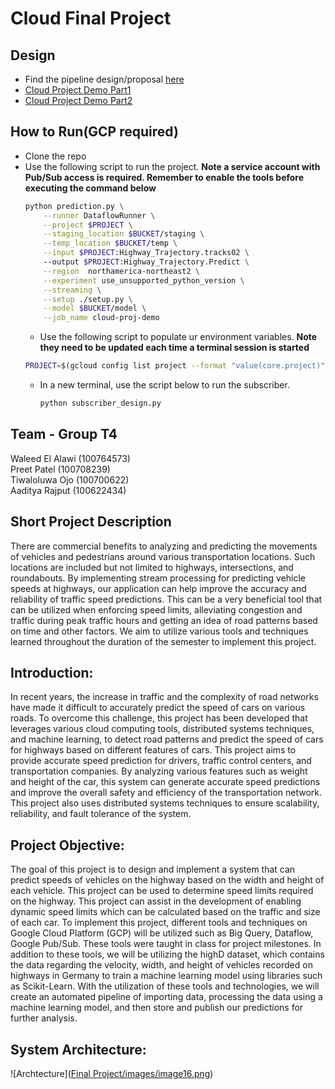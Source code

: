 # Cloud Final Project

## Design
- Find the pipeline design/proposal [here](https://docs.google.com/document/d/1r0pLqDuQMCbqDKsQqahURGHPus3RO9M7zlsiVZ8JRU0/edit?usp=share_link)
- [Cloud Project Demo Part1 ](https://drive.google.com/file/d/1l-yf8NnBPlca9OMT5YqYcd6cTy28LFTg/view?usp=share_link)
- [Cloud Project Demo Part2 ](https://drive.google.com/file/d/1F1JJ9czU8AHLYVgC6FzjNKMN7j64o6xh/view?usp=share_link)


## How to Run(GCP required)
- Clone the repo
- Use the following script to run the project. **Note a service account with Pub/Sub access is required. Remember to enable the tools before executing the command below**
    ```bash
    python prediction.py \
        --runner DataflowRunner \
        --project $PROJECT \
        --staging_location $BUCKET/staging \
        --temp_location $BUCKET/temp \
        --input $PROJECT:Highway_Trajectory.tracks02 \ 
        --output $PROJECT:Highway_Trajectory.Predict \
        --region  northamerica-northeast2 \
        --experiment use_unsupported_python_version \
        --streaming \
        --setup ./setup.py \
        --model $BUCKET/model \
        --job_name cloud-proj-demo
    ```
    - Use the following script to populate ur environment variables. **Note they need to be updated each time a terminal session is started**
    ```bash
    PROJECT=$(gcloud config list project --format "value(core.project)") && BUCKET=gs://$PROJECT-bucket
    ```
    - In a new terminal, use the script below to run the subscriber.
        ```bash
        python subscriber_design.py
        ```

## Team - Group T4
Waleed El Alawi (100764573)<br>
Preet Patel (100708239) <br>
Tiwaloluwa Ojo (100700622)<br>
Aaditya Rajput (100622434)<br>


## Short Project Description
There are commercial benefits to analyzing and predicting the movements of vehicles and pedestrians around various transportation locations. Such locations are included but not limited to highways, intersections, and roundabouts. By implementing stream processing for predicting vehicle speeds at highways, our application can help improve the accuracy and reliability of traffic speed predictions. This can be a very beneficial tool that can be utilized when enforcing speed limits, alleviating congestion and traffic during peak traffic hours and getting an idea of road patterns based on time and other factors. We aim to utilize various tools and techniques learned throughout the duration of the semester to implement this project.

## Introduction:
In recent years, the increase in traffic and the complexity of road networks have made it difficult to accurately predict the speed of cars on various roads. To overcome this challenge, this project has been developed that leverages various cloud computing tools, distributed systems techniques, and machine learning, to detect road patterns and predict the speed of cars for highways based on different features of cars. This project aims to provide accurate speed prediction for drivers, traffic control centers, and transportation companies. By analyzing various features such as weight and height of the car, this system can generate accurate speed predictions and improve the overall safety and efficiency of the transportation network. This project also uses distributed systems techniques to ensure scalability, reliability, and fault tolerance of the system. 

## Project Objective:
The goal of this project is to design and implement a system that can predict speeds of vehicles on the highway based on the width and height of each vehicle. This project can be used to determine speed limits required on the highway. This project can assist in the development of enabling dynamic speed limits which can be calculated based on the traffic and size of each car. To implement this project, different tools and techniques on Google Cloud Platform (GCP) will be utilized such as Big Query, Dataflow, Google Pub/Sub. These tools were taught in class for project milestones. In addition to these tools, we will be utilizing the highD dataset, which contains the data regarding the velocity, width, and height of vehicles recorded on highways in Germany to train a machine learning model using libraries such as Scikit-Learn. With the utilization of these tools and technologies, we will create an automated pipeline of importing data, processing the data using a machine learning model, and then store and publish our predictions for further analysis.

## System Architecture:

![Archtecture]([Final Project/images/image16.png](https://github.com/preetpatel87/Cloud-Computing-Project-Group-T4/blob/main/Final%20Project/images/image16.png))
